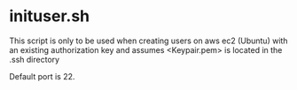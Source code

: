# inituser.sh
This script is only to be used when creating users on aws ec2 (Ubuntu) with an
existing authorization key and assumes <Keypair.pem> is located in the .ssh directory

Default port is 22.
